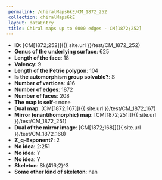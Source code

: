 ```yaml
--- 
 permalink: /chiralMaps6kE/CM_1872_252 
 collection: chiralMaps6kE
 layout: dataEntry
 title: Chiral maps up to 6000 edges - CM[1872;252]
---
```


- **ID**: [CM[1872;252]]({{ site.url }}/test/CM_1872_252)
- **Genus of the underlying surface**: 625
- **Length of the face**: 18
- **Valency**: 9
- **Length of the Petrie polygon**: 104
- **Is the automorphism group solvable?**: S
- **Number of vertices**: 416
- **Number of edges**: 1872
- **Number of faces**: 208
- **The map is self-**: none
- **Dual map**: [CM[1872;167]]({{ site.url }}/test/CM_1872_167)
- **Mirror (enantihomorphic) map**: [CM[1872;251]]({{ site.url }}/test/CM_1872_251)
- **Dual of the mirror image**: [CM[1872;168]]({{ site.url }}/test/CM_1872_168)
- **Z_q-Exponent?**: 2
- **No idea**:  2:251
- **No idea**: Y
- **No idea**: Y
- **Skeleton**: Sk(416;2)^3
- **Some other kind of skeleton**: nan
